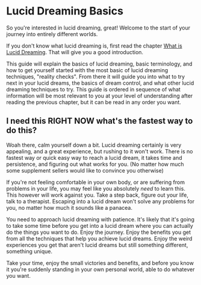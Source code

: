 # Lucid Dreaming Basics
So you're interested in lucid dreaming, great!
Welcome to the start of your journey into entirely different worlds.

If you don't know what lucid dreaming is, first read the chapter [What is Lucid Dreaming](techniques/lucidity/what-is-lucid-dreaming.html).
That will give you a good introduction.

This guide will explain the basics of lucid dreaming, basic terminology, and how
to get yourself started with the most basic of lucid dreaming techniques,
"reality checks".
From there it will guide you into what to try next in your lucid dreams, the
basics of dream control, and what other lucid dreaming techniques to try.
This guide is ordered in sequence of what information will be most relevant to
you at your level of understanding after reading the previous chapter, but it
can be read in any order you want.

## I need this **RIGHT NOW** what's the fastest way to do this?
Woah there, calm yourself down a bit.
Lucid dreaming certainly is very appealing, and a great experience, but rushing
to it won't work.
There is no fastest way or quick easy way to reach a lucid dream, it takes time
and persistence, and figuring out what works for you.
(No matter how much some supplement sellers would like to convince you otherwise)

If you're not feeling comfortable in your own body, or are suffering from
problems in your life, you may feel like you absolutely *need* to learn this.
This however will work against you.
Take a step back, figure out your life, talk to a therapist.
Escaping into a lucid dream won't solve any problems for you, no matter how much
it sounds like a panacea.

You need to approach lucid dreaming with patience.
It's likely that it's going to take some time before you get into a lucid dream
where you can actually do the things you want to do.
Enjoy the journey.
Enjoy the benefits you get from all the techniques that help you achieve lucid
dreams.
Enjoy the weird experiences you get that aren't lucid dreams but still something
different, something unique.

Take your time, enjoy the small victories and benefits, and before you know it
you're suddenly standing in your own personal world, able to do whatever you
want.
